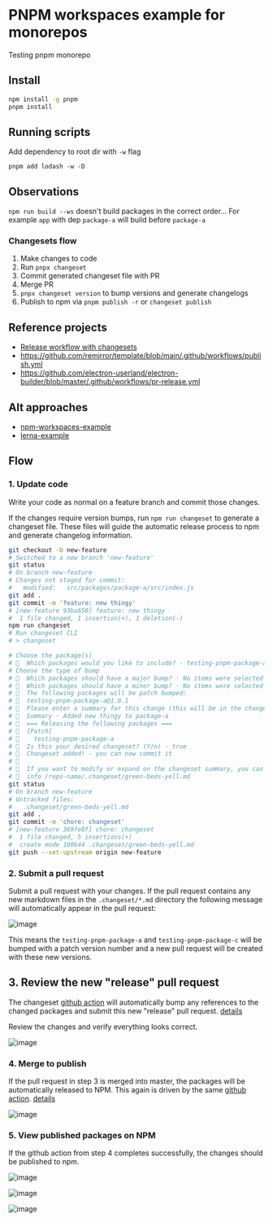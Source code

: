 # PNPM workspaces example for monorepos

Testing pnpm monorepo

## Install

```bash
npm install -g pnpm
pnpm install
```

## Running scripts


Add dependency to root dir with `-w` flag

```
pnpm add lodash -w -D
```

## Observations

`npm run build --ws` doesn't build packages in the correct order... For example `app` with dep `package-a` will build before `package-a`

### Changesets flow

1. Make changes to code
2. Run `pnpx changeset`
3. Commit generated changeset file with PR
4. Merge PR
5. `pnpx changeset version` to bump versions and generate changelogs
6. Publish to npm via `pnpm publish -r` or `changeset publish`

## Reference projects

- [Release workflow with changesets](https://colebemis.com/release-workflow-with-changesets/)
- https://github.com/remirror/template/blob/main/.github/workflows/publish.yml
- https://github.com/electron-userland/electron-builder/blob/master/.github/workflows/pr-release.yml

## Alt approaches

- [npm-workspaces-example](https://github.com/DavidWells/npm-workspaces-example)
- [lerna-example](https://github.com/DavidWells/lerna-example)


## Flow

### 1. Update code

Write your code as normal on a feature branch and commit those changes.

If the changes require version bumps, run `npm run changeset` to generate a changeset file. These files will guide the automatic release process to npm and generate changelog information. 

```bash
git checkout -b new-feature
# Switched to a new branch 'new-feature'
git status
# On branch new-feature
# Changes not staged for commit:
# 	modified:   src/packages/package-a/src/index.js
git add .
git commit -m 'feature: new thingy'
# [new-feature 93ba650] feature: new thingy
#  1 file changed, 1 insertion(+), 1 deletion(-)
npm run changeset
# Run changeset CLI
# > changeset

# Choose the package(s)
# 🦋  Which packages would you like to include? · testing-pnpm-package-a
# Choose the type of bump
# 🦋  Which packages should have a major bump? · No items were selected
# 🦋  Which packages should have a minor bump? · No items were selected
# 🦋  The following packages will be patch bumped:
# 🦋  testing-pnpm-package-a@1.0.1
# 🦋  Please enter a summary for this change (this will be in the changelogs).
# 🦋  Summary · Added new thingy to package-a
# 🦋  === Releasing the following packages ===
# 🦋  [Patch]
# 🦋    testing-pnpm-package-a
# 🦋  Is this your desired changeset? (Y/n) · true
# 🦋  Changeset added! - you can now commit it
# 🦋
# 🦋  If you want to modify or expand on the changeset summary, you can find it here
# 🦋  info /repo-name/.changeset/green-beds-yell.md
git status
# On branch new-feature
# Untracked files:
# 	.changeset/green-beds-yell.md
git add .
git commit -m 'chore: changeset'
# [new-feature 369fe8f] chore: changeset
#  1 file changed, 5 insertions(+)
#  create mode 100644 .changeset/green-beds-yell.md
git push --set-upstream origin new-feature
```

### 2. Submit a pull request

Submit a pull request with your changes. If the pull request contains any new markdown files in the `.changeset/*.md` directory the following message will automatically appear in the pull request:

![image](https://user-images.githubusercontent.com/532272/135330462-174f7a22-5e40-4b3f-b08e-a07d6f2066a5.png)

This means the `testing-pnpm-package-a` and `testing-pnpm-package-c` will be bumped with a patch version number and a new pull request will be created with these new versions. 

## 3. Review the new "release" pull request

The changeset [github action](https://github.com/DavidWells/pnpm-workspaces-example/blob/master/.github/workflows/changeset-version.yml) will automatically bump any references to the changed packages and submit this new "release" pull request. [details](https://github.com/DavidWells/pnpm-workspaces-example/runs/3748166870?check_suite_focus=true#step:9:12)

Review the changes and verify everything looks correct.

![image](https://user-images.githubusercontent.com/532272/135332008-bb65c1b3-3986-480f-9388-69820f13238e.png)

### 4. Merge to publish

If the pull request in step 3 is merged into master, the packages will be automatically released to NPM. This again is driven by the same [github action](https://github.com/DavidWells/pnpm-workspaces-example/blob/master/.github/workflows/changeset-version.yml). [details](https://github.com/DavidWells/pnpm-workspaces-example/runs/3748310847?check_suite_focus=true#step:9:16)

![image](https://user-images.githubusercontent.com/532272/135331462-90404683-bb87-443e-b833-95980ff0b5bd.png)

### 5. View published packages on NPM

If the github action from step 4 completes successfully, the changes should be published to npm.

![image](https://user-images.githubusercontent.com/532272/135333470-be629127-9aa2-4935-89cf-bf9b469b6dcb.png)

![image](https://user-images.githubusercontent.com/532272/135333514-d75e4d87-8023-4541-ade3-c724ee15c249.png)

![image](https://user-images.githubusercontent.com/532272/135333657-c83561a7-d839-484b-877a-a6dc2a0042a7.png)
